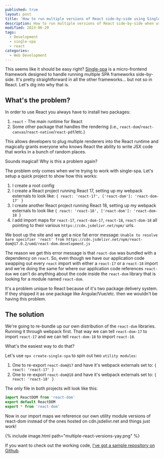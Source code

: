 ```yaml
---
published: true
layout: post
title: 'How to run multiple versions of React side-by-side using Single Spa'
description: How to run multiple versions of React side-by-side when using Single Spa
modified: 2023-06-29
tags:
  - Development
  - single-spa
  - react
categories:
  - Web Development
---
```


This seems like it should be easy right? [Single-spa](https://single-spa.js.org/) is a micro-frontend framework
designed to handle running multiple SPA frameworks side-by-side. It's pretty straightforward in all
the other frameworks... but not so in React. Let's dig into why that is.

## What's the problem?

In order to use React you always have to install two packages:

1. `react` - The main runtime for React
2. Some other package that handles the rendering (i.e., `react-dom`/`react-canvas`/`react-native`/`react-pdf`/etc.)

This allows developers to plug multiple renderers into the React runtime and magically grants everyone who
knows React the ability to write JSX code that works in a bunch of random places.

Sounds magical! Why is this a problem again?

The problem only comes when we're trying to work with single-spa. Let's setup a quick project to show how this works:

1. I create a root config
2. I create a React project running React 17, setting up my webpack externals to look like: `{ react: 'react-17', ['react-dom']: 'react-dom-17' }`
3. I create another React project running React 18, setting up my webpack externals to look like `{ react: 'react-18', ['react-dom']: 'react-dom-18 }`
4. I add import maps for `react-17`, `react-dom-17`, `react-18`, `react-dom-18` all pointing to their various `https://cdn.jsdelivr.net/npm/` urls.

We boot up the site and we get a nice fat error message: `Unable to resolve bare specifier 'react' from https://cdn.jsdelivr.net/npm/react-dom@17.0.2/umd/react-dom.development.js`

The reason we get this error message is that `react-dom` was bundled with a dependency on `react`. So, even though
we have our application code swapping out every `react` import with either a `react-17` or a `react-18` import and
we're doing the same for where our application code references `react-dom` we can't do anything about the code inside
the `react-dom` library that is looking for a module named `react-dom`.

It's a problem unique to React because of it's two package delivery system. If they shipped it as one package like Angular/Vue/etc.
then we wouldn't be having this problem.

## The solution

We're going to re-bundle up our own distribution of the `react-dom` libraries. Running it through webpack first. That way
we can tell `react-dom-17` to import `react-17` and we can tell `react-dom-18` to import `react-18`.

What's the easiest way to do that?

Let's use `npx create-single-spa` to spin out two `utility modules`:

1. One to re-export `react-dom@17` and have it's webpack externals set to: `{ react: 'react-17' }`
2. One to re-export `react-dom@18` and have it's webpack externals set to: `{ react: 'react-18' }`

The only file in both projects will look like this:

```js
import ReactDOM from 'react-dom'
export default ReactDOM
export * from 'react-dom'
```

Now in our import maps we reference our own utility module versions of react-dom instead of the ones hosted on cdn.jsdelivr.net
and things just work!

{% include image.html path="multiple-react-versions-yay.png" %}

If you want to check out the working code, [I've got a sample repository on Github](https://github.com/Tiberriver256/multiple-react-versions-single-spa).